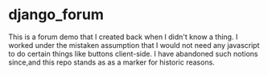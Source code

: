 # django_forum

This is a forum demo that I created back when I didn't know a thing. I worked under the mistaken assumption that I would not need any javascript to do certain things like buttons client-side. I have abandoned such notions since,and this repo stands as as a marker for historic reasons.
